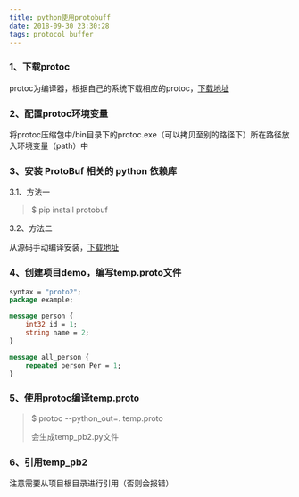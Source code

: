 ```yaml
---
title: python使用protobuff
date: 2018-09-30 23:30:28
tags: protocol buffer
---
```


### 1、下载protoc

protoc为编译器，根据自己的系统下载相应的protoc，[下载地址](https://github.com/protocolbuffers/protobuf/releases)

### 2、配置protoc环境变量

将protoc压缩包中/bin目录下的protoc.exe（可以拷贝至别的路径下）所在路径放入环境变量（path）中

### 3、安装 ProtoBuf 相关的 python 依赖库

<!-- more -->

3.1、方法一

> $ pip install protobuf

3.2、方法二

从源码手动编译安装，[下载地址](https://github.com/protocolbuffers/protobuf/releases)

### 4、创建项目demo，编写temp.proto文件

```protobuf
syntax = "proto2";
package example;

message person {   
    int32 id = 1;
    string name = 2;
}

message all_person {    
    repeated person Per = 1;
}
```

### 5、使用protoc编译temp.proto

> $ protoc --python_out=. temp.proto
>
> 会生成temp_pb2.py文件

### 6、引用temp_pb2

注意需要从项目根目录进行引用（否则会报错）

